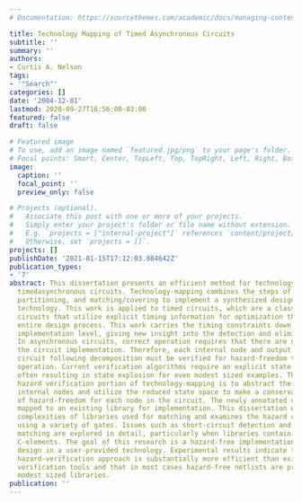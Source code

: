 ```yaml
---
# Documentation: https://sourcethemes.com/academic/docs/managing-content/

title: Technology Mapping of Timed Asynchronous Circuits
subtitle: ''
summary: ''
authors:
- Curtis A. Nelson
tags:
- '"Search"'
categories: []
date: '2004-12-01'
lastmod: 2020-09-27T16:56:00-03:00
featured: false
draft: false

# Featured image
# To use, add an image named `featured.jpg/png` to your page's folder.
# Focal points: Smart, Center, TopLeft, Top, TopRight, Left, Right, BottomLeft, Bottom, BottomRight.
image:
  caption: ''
  focal_point: ''
  preview_only: false

# Projects (optional).
#   Associate this post with one or more of your projects.
#   Simply enter your project's folder or file name without extension.
#   E.g. `projects = ["internal-project"]` references `content/project/deep-learning/index.md`.
#   Otherwise, set `projects = []`.
projects: []
publishDate: '2021-01-15T17:12:03.084642Z'
publication_types:
- '7'
abstract: This dissertation presents an efficient method for technology-mapping of
  timedasynchronous circuits. Technology-mapping combines the steps of decomposition,
  partitioning, and matching/covering to implement a synthesized design in a given
  technology. This work is applied to timed circuits, which are a class of asynchronous
  circuits that utilize explicit timing information for optimization throughout the
  entire design process. This work carries the timing constraints down to the circuit
  implementation level, giving new insight into the detection and elimination of hazards.
  In asynchronous circuits, correct operation requires that there are no hazards in
  the circuit implementation. Therefore, each internal node and output of the transformed
  circuit following decomposition must be verified for hazard-freedom to ensure correct
  operation. Current verification algorithms require an explicit state exploration
  often resulting in state explosion for even modest sized examples. The goal of the
  hazard verification portion of technology-mapping is to abstract the behavior of
  internal nodes and utilize the reduced state space to make a conservative determination
  of hazard-freedom for each node in the circuit. The newly annotated circuit is then
  mapped to an existing library for implementation. This dissertation explores various
  complexities of libraries used for matching and examines the hazard covering behavior
  using a variety of gates. Issues such as short-circuit detection and common-input
  matching are explored in detail, particularly when libraries contain generalized
  C-elements. The goal of this research is a hazard-free implementation of the synthesized
  design in a user-provided technology. Experimental results indicate that this new
  hazard-verification approach is substantially more efficient than existing timing
  verification tools and that in most cases hazard-free netlists are produced with
  modest sized libraries.
publication: ''
---
```


